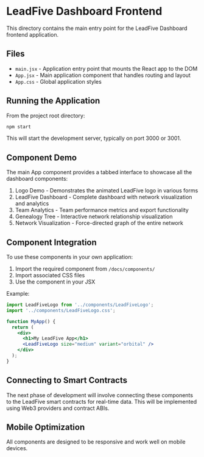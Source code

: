 # LeadFive Dashboard Frontend

This directory contains the main entry point for the LeadFive Dashboard frontend application.

## Files

- `main.jsx` - Application entry point that mounts the React app to the DOM
- `App.jsx` - Main application component that handles routing and layout
- `App.css` - Global application styles

## Running the Application

From the project root directory:

```bash
npm start
```

This will start the development server, typically on port 3000 or 3001.

## Component Demo

The main App component provides a tabbed interface to showcase all the dashboard components:

1. Logo Demo - Demonstrates the animated LeadFive logo in various forms
2. LeadFive Dashboard - Complete dashboard with network visualization and analytics
3. Team Analytics - Team performance metrics and export functionality
4. Genealogy Tree - Interactive network relationship visualization
5. Network Visualization - Force-directed graph of the entire network

## Component Integration

To use these components in your own application:

1. Import the required component from `/docs/components/`
2. Import associated CSS files
3. Use the component in your JSX

Example:

```jsx
import LeadFiveLogo from '../components/LeadFiveLogo';
import '../components/LeadFiveLogo.css';

function MyApp() {
  return (
    <div>
      <h1>My LeadFive App</h1>
      <LeadFiveLogo size="medium" variant="orbital" />
    </div>
  );
}
```

## Connecting to Smart Contracts

The next phase of development will involve connecting these components to the LeadFive smart contracts for real-time data. This will be implemented using Web3 providers and contract ABIs.

## Mobile Optimization

All components are designed to be responsive and work well on mobile devices.
